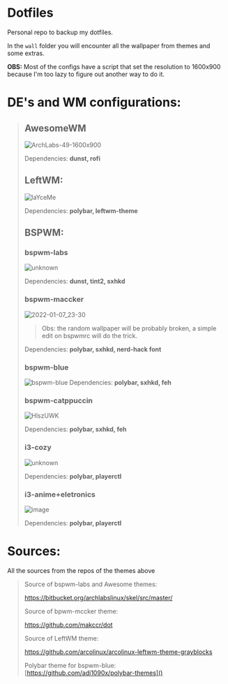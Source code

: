 # Dotfiles

Personal repo to backup my dotfiles.

In the `wall` folder you will encounter all the wallpaper from themes and some extras.

**OBS:** Most of the configs have a script that set the resolution to 1600x900 because I'm too lazy to figure out another way to do it.

# 

# DE's and WM configurations:

> ## AwesomeWM
> 
> ![ArchLabs-49-1600x900](https://github.com/ThaylorLT/Dotfiles/assets/91397478/ef22bda2-3d5e-40b4-afca-6b1a96ef3b4a)
> 
> Dependencies: **dunst, rofi**
> 
> ## LeftWM:
> 
> ![laYceMe](https://user-images.githubusercontent.com/91397478/147704459-9d12bd1a-5eb3-477b-9d06-c496d55d6680.png)
> 
> Dependencies: **polybar, leftwm-theme**
> 
> ## BSPWM:
> 
> ### bspwm-labs
> 
> ![unknown](https://user-images.githubusercontent.com/91397478/147704657-eedfb60b-c2cc-47cc-91f4-36220989c434.png)
> 
> Dependencies: **dunst, tint2, sxhkd**
> 
> ### bspwm-maccker
> 
> ![2022-01-07_23-30](https://github.com/ThaylorLT/Dotfiles/assets/91397478/8e206dc1-2d83-4f80-9039-4165c79dfe18)
> 
> > Obs: the random wallpaper will be probably broken, a simple edit on bspwmrc will do the trick.
> 
> Dependencies: **polybar, sxhkd, nerd-hack font**
> 
> ### bspwm-blue
> 
> ![bspwm-blue](https://user-images.githubusercontent.com/91397478/158041300-9a78dbf6-31b4-475a-a7ab-a80766b57ecb.png)
> Dependencies: **polybar, sxhkd, feh** 
> 
> ### **bspwm-catppuccin**
> 
> ![HlszUWK](https://github.com/ThaylorLT/Dotfiles/assets/91397478/832b253d-02b3-449c-ae41-e95bb3eeb43e)
> 
> Dependencies: **polybar, sxhkd, feh** 
> 
> ### i3-cozy
> 
> ![unknown](https://github.com/ThaylorLT/Dotfiles/assets/91397478/d520373c-29b2-47f9-9df0-51ee7c8cbc36)
> 
> Dependencies: **polybar, playerctl**
> 
> ### i3-anime+eletronics
>
>![image](https://github.com/ThaylorLT/Dotfiles/assets/91397478/1dcf9cb7-14a8-4ef0-86fb-c16b5c628f8c)
>
> Dependencies: **polybar, playerctl** 

# Sources:

All the sources from the repos of the themes above

> Source of bspwm-labs and Awesome themes:
> 
>  https://bitbucket.org/archlabslinux/skel/src/master/
> 
> Source of bpwm-mccker theme:
> 
>  https://github.com/makccr/dot
> 
> Source of LeftWM theme:
> 
>  https://github.com/arcolinux/arcolinux-leftwm-theme-grayblocks
> 
> Polybar theme for bspwm-blue:
>  [https://github.com/adi1090x/polybar-themes]()
